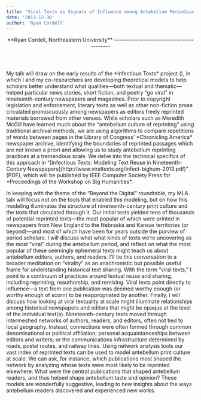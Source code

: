 ```yaml
---
title: 'Viral Texts as Signals of Influence among Antebellum Periodicals'
date: '2013-12-30'
author: 'Ryan Cordell'
---
```

<div><div><article><header>**Ryan Cordell, Northeastern University**
-----------------------------------------

</header><section>My talk will draw on the early results of the *Infectious Texts* project (<http://viraltexts.org>), in which I and my co-researchers are developing theoretical models to help scholars better understand what qualities—both textual and thematic—helped particular news stories, short fiction, and poetry “go viral” in nineteenth-century newspapers and magazines. Prior to copyright legislation and enforcement, literary texts as well as other non-fiction prose circulated promiscuously among newspapers as editors freely reprinted materials borrowed from other venues. While scholars such as Meredith McGill have learned much about the “antebellum culture of reprinting” using traditional archival methods, we are using algorithms to compare repetitions of words between pages in the Library of Congress’ *Chronicling America* newspaper archive, identifying the boundaries of reprinted passages which are not known a priori and allowing us to study antebellum reprinting practices at a tremendous scale. We delve into the technical specifics of this approach in “[Infectious Texts: Modeling Text Reuse in Nineteenth-Century Newspapers](http://www.viraltexts.org/infect-bighum-2013.pdf)” (PDF), which will be published by IEEE Computer Society Press for *Proceedings of the Workshop on Big Humanities*.

In keeping with the theme of the “Beyond the Digital” roundtable, my MLA talk will focus not on the tools that enabled this modeling, but on how this modeling illuminates the structure of nineteenth-century print culture and the texts that circulated through it. Our initial tests yielded tens of thousands of potential reprinted texts—the most popular of which were printed in newspapers from New England to the Nebraska and Kansas territories (or beyond)—and most of which have been for years outside the purview of period scholars. I will discuss what what kinds of texts we’re uncovering as the most “viral” during the antebellum period, and reflect on what the most popular of these seemingly ephemeral texts might teach us about antebellum editors, authors, and readers. I’ll tie this conversation to a broader meditation on “virality” as an anachronistic but possible useful frame for understanding historical text sharing. With the term “viral texts,” I point to a continuum of practices around textual reuse and sharing, including reprinting, reauthorship, and remixing. Viral texts point directly to influence—a text from one publication was deemed worthy enough (or worthy enough of scorn) to be reappropriated by another. Finally, I will discuss how looking at viral textuality at scale might illuminate relationships among historical newspapers and editors that might be opaque at the level of the individual text(s). Nineteenth-century texts moved through intermeshed networks of authors, readers, and editors, often not tied to local geography. Instead, connections were often formed through common denominational or political affiliation; personal acquaintanceships between editors and writers; or the communications infrastructure determined by roads, postal routes, and railway lines. Using network analysis tools our vast index of reprinted texts can be used to model antebellum print culture at scale. We can ask, for instance, which publications most shaped the network by analyzing whose texts were most likely to be reprinted elsewhere. What were the central publications that shaped antebellum readers, and thus helped shape antebellum taste and opinion? These models are wonderfully suggestive, leading to new insights about the ways antebellum readers discovered and experienced new works.

</section></article></div></div>
